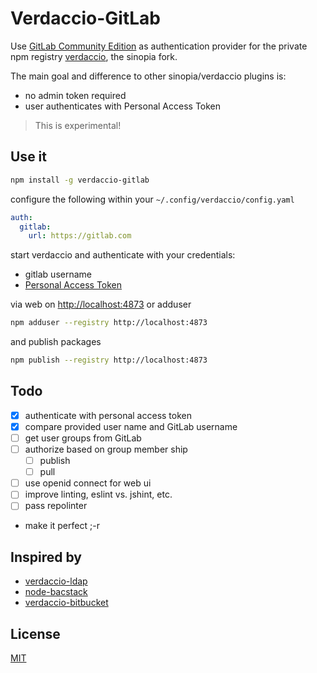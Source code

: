 # Verdaccio-GitLab

Use [GitLab Community Edition](https://gitlab.com/gitlab-org/gitlab-ce)
as authentication provider for the private npm registry
[verdaccio](https://www.verdaccio.org), the sinopia fork.

The main goal and difference to other sinopia/verdaccio plugins is:

- no admin token required
- user authenticates with Personal Access Token

> This is experimental!

## Use it

```sh
npm install -g verdaccio-gitlab
```

configure the following within your `~/.config/verdaccio/config.yaml`

```yaml
auth:
  gitlab:
    url: https://gitlab.com
```

start verdaccio and authenticate with your credentials:

- gitlab username
- [Personal Access Token](https://gitlab.com/profile/personal_access_tokens)

via web on [http://localhost:4873](http://localhost:4873) or adduser

```sh
npm adduser --registry http://localhost:4873
```

and publish packages

```sh
npm publish --registry http://localhost:4873
```

## Todo

- [x] authenticate with personal access token
- [x] compare provided user name and GitLab username
- [ ] get user groups from GitLab
- [ ] authorize based on group member ship
  - [ ] publish
  - [ ] pull
- [ ] use openid connect for web ui
- [ ] improve linting, eslint vs. jshint, etc.
- [ ] pass repolinter
- make it perfect ;-r

## Inspired by

- [verdaccio-ldap](https://github.com/Alexandre-io/verdaccio-ldap)
- [node-bacstack](https://github.com/fh1ch/node-bacstack)
- [verdaccio-bitbucket](https://github.com/idangozlan/verdaccio-bitbucket)

## License

[MIT](https://spdx.org/licenses/MIT)
